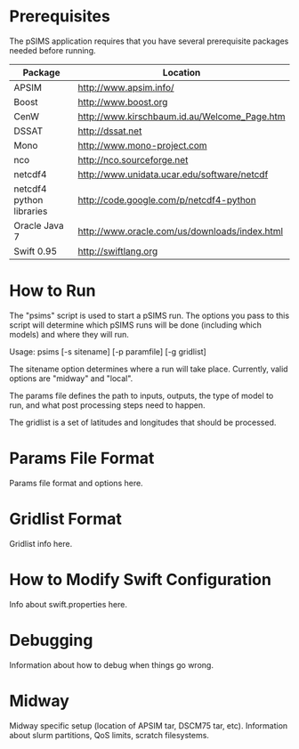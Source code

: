 Prerequisites
=============
The pSIMS application requires that you have several prerequisite packages needed
before running.

Package                  | Location
-------                  | --------
APSIM                    | http://www.apsim.info/
Boost                    | http://www.boost.org
CenW                     | http://www.kirschbaum.id.au/Welcome_Page.htm
DSSAT                    | http://dssat.net
Mono                     | http://www.mono-project.com
nco                      | http://nco.sourceforge.net
netcdf4                  | http://www.unidata.ucar.edu/software/netcdf
netcdf4 python libraries | http://code.google.com/p/netcdf4-python
Oracle Java 7            | http://www.oracle.com/us/downloads/index.html
Swift 0.95               | http://swiftlang.org

How to Run
==========
The "psims" script is used to start a pSIMS run. The options you pass to 
this script will determine which pSIMS runs will be done (including which models) 
and where they will run.

Usage: psims [-s sitename] [-p paramfile] [-g gridlist]

The sitename option determines where a run will take place. Currently, valid 
options are "midway" and "local".

The params file defines the path to inputs, outputs, the type of model to run, and
what post processing steps need to happen.

The gridlist is a set of latitudes and longitudes that should be processed.

Params File Format
==================
Params file format and options here.

Gridlist Format
===============
Gridlist info here.

How to Modify Swift Configuration
=================================
Info about swift.properties here.

Debugging
=========
Information about how to debug when things go wrong.

Midway
======
Midway specific setup (location of APSIM tar, DSCM75 tar, etc). Information about slurm partitions, QoS limits, scratch filesystems.

